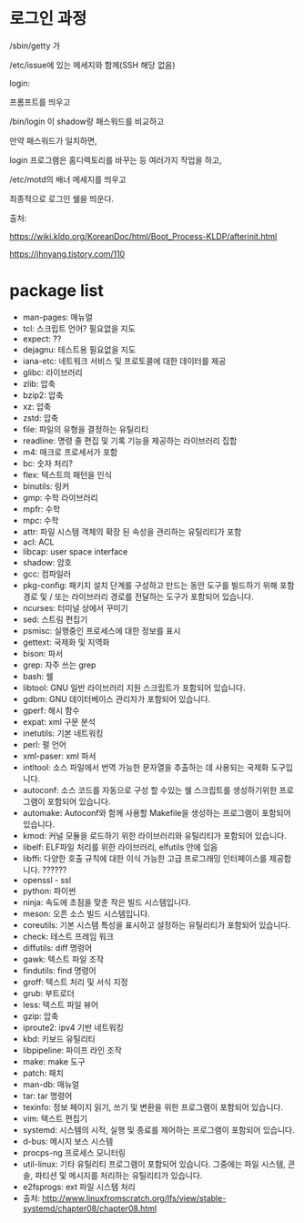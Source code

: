 # 로그인 과정
/sbin/getty 가

/etc/issue에 있는 메세지와 함께(SSH 해당 없음)

login:

프롬프트를 띄우고

/bin/login 이 shadow랑 패스워드를 비교하고

만약 패스워드가 일치하면,

login 프로그램은 홈디렉토리를 바꾸는 등 여러가지 작업을 하고,

/etc/motd의 배너 메세지를 띄우고

최종적으로 로그인 쉘을 띄운다.

출처:

https://wiki.kldp.org/KoreanDoc/html/Boot_Process-KLDP/afterinit.html

https://jhnyang.tistory.com/110

# package list
- man-pages: 매뉴얼
- tcl: 스크립트 언어? 필요없을 지도
- expect: ??
- dejagnu: 테스트용 필요없을 지도
- iana-etc: 네트워크 서비스 및 프로토콜에 대한 데이터를 제공
- glibc: 라이브러리
- zlib: 압축
- bzip2: 압축
- xz: 압축
- zstd: 압축
- file: 파일의 유형을 결정하는 유틸리티
- readline: 명령 줄 편집 및 기록 기능을 제공하는 라이브러리 집합
- m4: 매크로 프로세서가 포함
- bc: 숫자 처리?
- flex: 텍스트의 패턴을 인식
- binutils: 링커
- gmp: 수학 라이브러리
- mpfr: 수학
- mpc: 수학
- attr: 파일 시스템 객체의 확장 된 속성을 관리하는 유틸리티가 포함
- acl: ACL
- libcap: user space interface
- shadow: 암호
- gcc: 컴파일러
- pkg-config: 패키지 설치 단계를 구성하고 만드는 동안 도구를 빌드하기 위해 포함 경로 및 / 또는 라이브러리 경로를 전달하는 도구가 포함되어 있습니다.
- ncurses: 터미널 상에서 꾸미기
- sed: 스트림 편집기
- psmisc: 실행중인 프로세스에 대한 정보를 표시
- gettext: 국제화 및 지역화
- bison: 파서
- grep: 자주 쓰는 grep
- bash: 쉘
- libtool: GNU 일반 라이브러리 지원 스크립트가 포함되어 있습니다.
- gdbm: GNU 데이터베이스 관리자가 포함되어 있습니다.
- gperf: 해시 함수
- expat: xml 구문 분석
- inetutils: 기본 네트워킹
- perl: 펄 언어
- xml-paser: xml 파서
- intltool: 소스 파일에서 번역 가능한 문자열을 추출하는 데 사용되는 국제화 도구입니다.
- autoconf: 소스 코드를 자동으로 구성 할 수있는 쉘 스크립트를 생성하기위한 프로그램이 포함되어 있습니다.
- automake: Autoconf와 함께 사용할 Makefile을 생성하는 프로그램이 포함되어 있습니다.
- kmod: 커널 모듈을 로드하기 위한 라이브러리와 유틸리티가 포함되어 있습니다.
- libelf: ELF파일 처리를 위한 라이브러리, elfutils 안에 있음
- libffi: 다양한 호출 규칙에 대한 이식 가능한 고급 프로그래밍 인터페이스를 제공합니다. ??????
- openssl - ssl
- python: 파이썬
- ninja: 속도에 초점을 맞춘 작은 빌드 시스템입니다.
- meson: 오픈 소스 빌드 시스템입니다.
- coreutils: 기본 시스템 특성을 표시하고 설정하는 유틸리티가 포함되어 있습니다.
- check: 테스트 프레임 워크
- diffutils: diff 명령어
- gawk: 텍스트 파일 조작
- findutils: find 명령어
- groff: 텍스트 처리 및 서식 지정
- grub: 부트로더
- less: 텍스트 파일 뷰어
- gzip: 압축
- iproute2: ipv4 기반 네트워킹
- kbd: 키보드 유틸리티
- libpipeline: 파이프 라인 조작
- make: make 도구
- patch: 패치
- man-db: 매뉴얼
- tar: tar 명령어
- texinfo: 정보 페이지 읽기, 쓰기 및 변환을 위한 프로그램이 포함되어 있습니다.
- vim: 텍스트 편집기
- systemd: 시스템의 시작, 실행 및 종료를 제어하는 프로그램이 포함되어 있습니다.
- d-bus: 메시지 보스 시스템
- procps-ng 프로세스 모니터링
- util-linux: 기타 유틸리티 프로그램이 포함되어 있습니다. 그중에는 파일 시스템, 콘솔, 파티션 및 메시지를 처리하는 유틸리티가 있습니다.
- e2fsprogs: ext 파일 시스템 처리
- 출처: http://www.linuxfromscratch.org/lfs/view/stable-systemd/chapter08/chapter08.html
